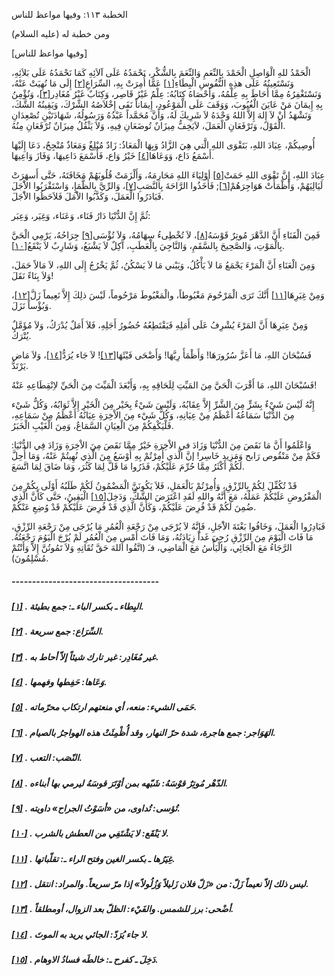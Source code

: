   الخطبة  ١١٣: وفيها مواعظ للناس	

ومن خطبة له (عليه السلام)

[وفيها مواعظ للناس]

الْحَمْدُ للهِ الْوَاصِلِ الْحَمْدَ بِالنِّعَمِ وَالنِّعَمَ بِالشُّكْرِ، نَحْمَدُهُ عَلَى آلاَئِهِ كَمَا نَحْمَدُهُ عَلَى  بَلاَئِهِ، وَنَسْتَعِينُهُ عَلَى هذِهِ النُّفُوسِ الْبِطَاءِ[[١\]](https://arabic.balaghah.net/node/564#_ftn1) عَمَّا أُمِرَتْ بِهِ، السِّرَاعِ[[٢\]](https://arabic.balaghah.net/node/564#_ftn2) إِلَى مَا نُهِيَتْ عَنْهُ، وَنَسْتَغْفِرُهُ مِمَّا أَحَاطَ بِهِ  عِلْمُهُ، وَأَحْصَاهُ كِتَابُهُ: عِلْمٌ غَيْرُ قَاصِر، وَكِتَابٌ غَيْرُ  مُغَادِر[[٣\]](https://arabic.balaghah.net/node/564#_ftn3)، وَنُؤْمِنُ بِهِ إِيمَانَ مَنْ عَايَنَ الْغُيُوبَ، وَوَقَفَ عَلَى  الْمَوْعُودِ، إِيمَاناً نَفَى إِخْلاَصُهُ الشِّرْكَ، وَيَقِينُهُ  الشَّكَ، وَنَشْهَدُ أَنْ لاَ إِلهَ إِلاَّ اللهُ وَحْدَهُ لاَ شَرِيكَ  لَهُ، وَأَنَّ مُحَمَّداً عَبْدُهُ وَرَسُولُهُ، شَهَادَتَيْنِ تُصْعِدَانِ الْقَوْلَ، وَتَرْفَعَانِ الْعَمَلَ، لاَيَخِفُّ مِيزَانٌ تُوضَعَانِ  فِيهِ، وَلاَ يَثْقُلُ مِيزَانٌ تُرْفَعَانِ مِنُهُ.

أُوصِيكُمْ، عِبَادَ اللهِ، بَتَقْوَى اللهِ الَّتي هِيَ  الزَّادُ وَبِهَا الْمَعَاذُ: زَادٌ مُبْلِغٌ وَمَعَاذٌ مُنْجِحٌ، دَعَا  إِلَيْهَا أَسْمَعُ دَاع، وَوَعَاهَا[[٤\]](https://arabic.balaghah.net/node/564#_ftn4) خَيْرُ وَاع، فَأَسْمَعَ دَاعِيهَا، وَفَازَ وَاعِيهَا.

عِبَادَ اللهِ، إِنَّ تَقْوَى اللهِ حَمَتْ[[٥\]](https://arabic.balaghah.net/node/564#_ftn5) أوْلِيَاءَ اللهِ مَحَارِمَهُ، وَأَلْزَمَتْ قُلُوبَهُمْ مَخَافَتَهُ، حَتَّى أَسهَرَتْ لَيَالِيَهُمْ، وَأَظْمَأَتْ هَوَاجِرَهُمْ[[٦\]](https://arabic.balaghah.net/node/564#_ftn6); فَأَخَذُوا الرَّاحَةَ بِالنَّصَبِ[[٧\]](https://arabic.balaghah.net/node/564#_ftn7)، وَالرِّيَّ بِالظَّمَإِ، وَاسْتَقْرَبُوا الاَْجَلَ فَبَادَرُوا الْعَمَلَ، وَكَذَّبُوا الاَْمَلَ فَلاَحَظُوا الاَْجَلَ.

ثُمَّ إِنَّ الدُّنْيَا دَارُ فَنَاء، وَعَنَاء، وَغِيَر، وَعِبَر:

فَمِنَ الْفَنَاءِ أَنَّ الدَّهْرَ مُوتِرٌ قَوْسَهُ[[٨\]](https://arabic.balaghah.net/node/564#_ftn8)، لاَ تُخْطِىءُ سِهَامُهُ، وَلاَ تُؤْسَى[[٩\]](https://arabic.balaghah.net/node/564#_ftn9) جِرَاحُهُ، يَرْمِي الْحَيَّ بِالْمَوْتِ، وَالصَّحِيحَ بِالسَّقَمِ،  وَالنَّاجِيَ بِالْعَطَبِ، آكِلٌ لاَ يَشْبَعُ، وَشَارِبٌ لاَ يَنْقَعُ[[١٠\]](https://arabic.balaghah.net/node/564#_ftn10).

وَمِنَ الْعَنَاءِ أَنَّ الْمَرْءَ يَجْمَعُ مَا لاَ  يَأْكُلُ، وَيَبْني مَا لاَ يَسْكُنُ، ثُمَّ يَخْرُجُ إِلَى اللهِ، لاَ  مَالاً حَمَلَ، وَلاَ بِنَاءً نَقَلَ!

وَمِنْ غِيَرِهَا[[١١\]](https://arabic.balaghah.net/node/564#_ftn11) أَنَّكَ تَرَى الْمَرْحُومَ مَغْبُوطاً، والْمَغْبُوطَ مَرْحُوماً، لَيْسَ ذلِكَ إِلاَّ نَعِيماً زَلَّ[[١٢\]](https://arabic.balaghah.net/node/564#_ftn12)، وَبُؤْساً نَزَلَ.

وَمِنْ عِبَرِهَا أَنَّ المَرْءَ يُشْرِفُ عَلَى أَمَلِهِ  فَيَقْتَطِعُهُ حُضُورُ أَجَلِهِ، فَلاَ أَمَلٌ يُدْرَكُ، وَلاَ مُؤَمَّلٌ  يُتْرَكُ.

فَسُبْحَانَ اللهِ، مَا أَعَزَّ سُرُورَهَا! وَأَظْمَأَ رِيَّهَا! وَأَضْحَى فَيْئَهَا[[١٣\]](https://arabic.balaghah.net/node/564#_ftn13)! لاَ جَاء يُرَدُّ[[١٤\]](https://arabic.balaghah.net/node/564#_ftn14)، وَلاَ مَاض يَرْتَدُّ.

فَسُبْحَانَ اللهِ، مَا أَقْرَبَ الْحَيَّ مِنَ المَيِّتِ  لِلَحَاقِهِ بِهِ، وَأَبْعَدَ الْمَيِّتَ مِنَ الْحَيِّ لاِنْقِطَاعِهِ  عَنْهُ!

إِنَّهُ لَيْسَ شَيْءٌ بِشَرٍّ مِنَ الشَّرِّ إِلاَّ  عِقَابُهُ، وَلَيْسَ شَيْءٌ بِخَيْر مِنَ الْخَيْرِ إِلاَّ ثَوَابُهُ،  وَكُلُّ شَيْء مِنَ الدُّنْيَا سَمَاعُهُ أَعْظَمُ مِنْ عِيَانِهِ، وَكُلُّ شَيْء مِنَ الاْخِرَةِ عِيَانُهُ أَعْظَمُ مِنْ سَمَاعِهِ، فَلْيَكْفِكُمْ مِنَ الْعِيَانِ السَّمَاعُ، وَمِنَ الْغَيْبِ الْخَبَرُ.

وَاعْلَمُوا أَنَّ مَا نَقَصَ مِنَ الدُّنْيَا وَزَادَ في  الاْخِرَةِ خَيْرٌ مِمَّا نَقَصَ مِنَ الاْخِرَةِ وَزَادَ فِي الدُّنْيَا:  فَكَمْ مِنْ مَنْقُوص رَابح وَمَزِيد خَاسِر! إنَّ الَّذي أُمِرْتُمْ بِهِ  أَوْسَعُ مِنَ الَّذِي نُهِيتُمْ عَنْهُ، وَمَا أُحِلَّ لَكُمْ أَكْثَرُ  مِمَّا حُرِّمَ عَلَيْكُمْ، فَذَرُوا مَا قَلَّ لِمَا كَثُرَ، وَمَا ضَاقَ  لِمَا اتَّسَعَ.

قَدْ تُكُفِّلَ لِكُمْ بِالرِّزْقِ، وَأُمِرْتُمْ  بَالْعَمَلِ، فَلاَ يَكُونَنَّ الْمَضْمُونُ لَكُمْ طَلَبُهُ أَوْلَى  بِكُمْ مِنَ الْمَفْرُوضِ عَلَيْكُمْ عَمَلُهُ، مَعَ أَنَّهُ واللهِ لَقَدِ اعْتَرَضَ الشَّكُّ، وَدَخِلَ[[١٥\]](https://arabic.balaghah.net/node/564#_ftn15) الْيَقِينُ، حَتَّى كَأَنَّ الَّذِي ضُمِنَ لَكُمْ قَدْ فُرِضَ  عَلَيْكُمْ، وَكَأَنَّ الَّذِي قَدْ فُرِضَ عَلَيْكُمْ قَدْ وُضِعِ  عَنْكُمْ.

فَبَادِرُوا الْعَمَلَ، وَخَافُوا بَغْتَةَ الاَْجَلِ،  فَإِنَّهُ لاَ يُرْجَى مِنْ رَجْعَةِ الْعُمُرِ مَا يُرْجَى مِنْ رَجْعَةِ  الرِّزْقِ، مَا فَاتَ الْيَوْمَ مِنَ الرِّزْقِ رُجِيَ غَداً زِيَادَتُهُ،  وَمَا فَاتَ أَمْسِ مِنَ الْعُمُرِ لَمْ يُرْجَ الْيَوُمَ رَجْعَتُهُ.  الرَّجَاءُ مَعَ الْجَائِي، وَالْيَأْسُ مَعَ الْمَاضِي، فـَ (اتَّقُوا  اللهَ حَقَّ تُقَاتِهِ وَلاَ تَمُوتُنَّ إِلاَّ وَأَنْتُمْ مُسْلِمُونَ).

##### ------------------------------------

##### [[١\]](https://arabic.balaghah.net/node/564#_ftnref1) . البِطاء ـ بكسر الباء ـ: جمع بطيئة.

##### [[٢\]](https://arabic.balaghah.net/node/564#_ftnref2) . السِّرَاع: جمع سريعة.

##### [[٣\]](https://arabic.balaghah.net/node/564#_ftnref3) . غير مُغَادِر: غير تارك شيئاً إلاّ أحاط به.

##### [[٤\]](https://arabic.balaghah.net/node/564#_ftnref4) . وَعَاها: حَفِطها وفهمها.

##### [[٥\]](https://arabic.balaghah.net/node/564#_ftnref5) . حَمَى الشيء: منعه، أي منعتهم ارتكاب محرّماته.

##### [[٦\]](https://arabic.balaghah.net/node/564#_ftnref6) . الهَوَاجر: جمع هاجرة، شدة حرّ النهار، وقد أُظْمِئَتْ هذه الهواجرُ بالصيام.

##### [[٧\]](https://arabic.balaghah.net/node/564#_ftnref7) . النّصَب: التعب.

##### [[٨\]](https://arabic.balaghah.net/node/564#_ftnref8) . الدّهْر مُوتِرٌ قوْسَهُ: شَبّهه بمن أوْتَرَ قوسَهُ ليرمي بها أبناءه.

##### [[٩\]](https://arabic.balaghah.net/node/564#_ftnref9) . تُؤسى: تُداوى، من «أسَوْتُ الجراح» داويته.

##### [[١٠\]](https://arabic.balaghah.net/node/564#_ftnref10) . لا يَنْقَع: لا يَشْتَفِي من العطش بالشرب.

##### [[١١\]](https://arabic.balaghah.net/node/564#_ftnref11) . غِيَرُها ـ بكسر الغين وفتح الراء ـ: تقلّباتها.

##### [[١٢\]](https://arabic.balaghah.net/node/564#_ftnref12) . ليس ذلك إلاّ نعيماً زَلّ: من «زَلّ فلان زَليلاً وَزُلُولاً» إذا مرّ سريعاً. والمراد: انتقل.

##### [[١٣\]](https://arabic.balaghah.net/node/564#_ftnref13) . أضْحى: برز للشمس. والفَيْء: الظلّ بعد الزوال، أومطلقاً.

##### [[١٤\]](https://arabic.balaghah.net/node/564#_ftnref14) . لا جاء يُرَدّ: الجائي يريد به الموتَ.

##### [[١٥\]](https://arabic.balaghah.net/node/564#_ftnref15) . دَخِلَ ـ كفرح ـ: خالطَه فسادُ الاوهام. 
